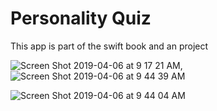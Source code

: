 # Personality Quiz

This app is part of the swift book and an project



![Screen Shot 2019-04-06 at 9 17 21 AM](https://user-images.githubusercontent.com/43941294/55671359-eee51b00-5854-11e9-9e98-4c9fe996f5ff.png), ![Screen Shot 2019-04-06 at 9 44 39 AM](https://user-images.githubusercontent.com/43941294/55671435-995d3e00-5855-11e9-8dc5-510850f3370e.png)



![Screen Shot 2019-04-06 at 9 44 04 AM](https://user-images.githubusercontent.com/43941294/55671400-45eaf000-5855-11e9-8055-d42b12f34b3b.png)



